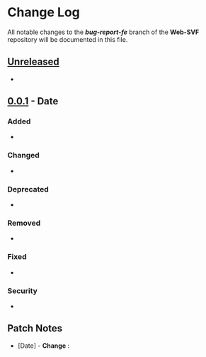 # Change Log

All notable changes to the ***bug-report-fe*** branch of the **Web-SVF** repository will be documented in this file.

## [Unreleased]

- 

## [0.0.1] - Date
### Added
- 
### Changed
- 
### Deprecated
- 
### Removed
- 
### Fixed
- 
### Security
- 

## Patch Notes

- [Date] - **Change** :


[Unreleased]: Link
[0.0.1]: Link